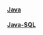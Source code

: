 #### [Java](https://github.com/Sangmoo/ktds-edu/tree/master/Java_Programming)
#### [Java-SQL](https://github.com/Sangmoo/ktds-edu/blob/master/Java_Programming/Article/utils/Sql.java)
